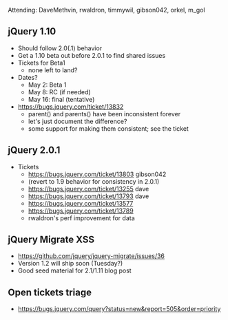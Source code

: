 Attending: DaveMethvin, rwaldron, timmywil, gibson042, orkel, m_gol
  
## jQuery 1.10

* Should follow 2.0(.1) behavior
* Get a 1.10 beta out before 2.0.1 to find shared issues
* Tickets for Beta1
  - none left to land?
* Dates?
  - May 2: Beta 1
  - May 8: RC (if needed)
  - May 16: final (tentative)
* https://bugs.jquery.com/ticket/13832
  - parent() and parents() have been inconsistent forever
  - let's just document the difference?
  - some support for making them consistent; see the ticket

## jQuery 2.0.1

* Tickets
  - https://bugs.jquery.com/ticket/13803 gibson042
  - (revert to 1.9 behavior for consistency in 2.0.1)
  - https://bugs.jquery.com/ticket/13255 dave
  - https://bugs.jquery.com/ticket/13793 dave
  - https://bugs.jquery.com/ticket/13577
  - https://bugs.jquery.com/ticket/13789
  - rwaldron's perf improvement for data

## jQuery Migrate XSS

* https://github.com/jquery/jquery-migrate/issues/36
* Version 1.2 will ship soon (Tuesday?)
* Good seed material for 2.1/1.11 blog post

## Open tickets triage
* https://bugs.jquery.com/query?status=new&report=505&order=priority
